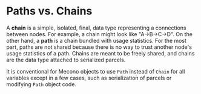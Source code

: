 # Paths vs. Chains
A **chain** is a simple, isolated, final, data type representing a connections between nodes. For example, a chain might look like "A->B->C->D". On the other hand, a **path** is a chain bundled with usage statistics. For the most part, paths are not shared because there is no way to trust another node's usage statistics of a path. Chains are meant to be freely shared, and chains are the data type attached to serialized parcels.

It is conventional for Mecono objects to use `Path` instead of `Chain` for all variables except in a few cases, such as serialization of parcels or modifying `Path` object code.
